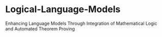 # Logical-Language-Models
Enhancing Language Models Through Integration of Mathematical Logic and Automated Theorem Proving

